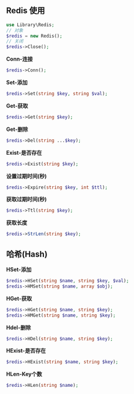 ## Redis 使用
```php
use Library\Redis;
// 对象
$redis = new Redis();
// 关闭
$redis->Close();
```
**Conn-连接**
```php
$redis->Conn();
```
**Set-添加**
```php
$redis->Set(string $key, string $val);
```
**Get-获取**
```php
$redis->Get(string $key);
```
**Get-删除**
```php
$redis->Del(string ...$key);
```
**Exist-是否存在**
```php
$redis->Exist(string $key);
```
**设置过期时间(秒)**
```php
$redis->Expire(string $key, int $ttl);
```
**获取过期时间(秒)**
```php
$redis->Ttl(string $key);
```
**获取长度**
```php
$redis->StrLen(string $key);
```

## 哈希(Hash)
**HSet-添加**
```php
$redis->HSet(string $name, string $key, $val);
$redis->HMSet(string $name, array $obj);
```
**HGet-获取**
```php
$redis->HGet(string $name, string $key);
$redis->HMGet(string $name, string $key);
```
**Hdel-删除**
```php
$redis->HDel(string $name, string $key);
```
**HExist-是否存在**
```php
$redis->HExist(string $name, string $key);
```
**HLen-Key个数**
```php
$redis->HLen(string $name);
```